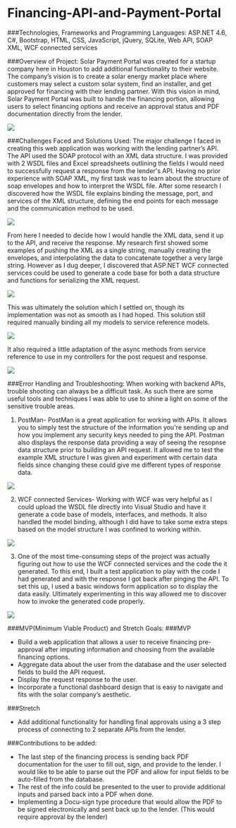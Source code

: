 # Financing-API-and-Payment-Portal
 
###Technologies, Frameworks and Programming Languages:
ASP.NET 4.6, C#, Bootstrap, HTML, CSS, JavaScript, jQuery, SQLite, Web API, SOAP XML, WCF connected services

###Overview of Project:
Solar Payment Portal was created for a startup company here in Houston to add additional functionality to their website. The company’s vision is to create a solar energy market place where customers may select a custom solar system, find an installer, and get approved for financing with their lending partner.  With this vision in mind, Solar Payment Portal was built to handle the financing portion, allowing users to select financing options and receive an approval status and PDF documentation directly from the lender. 

<img src="./Screenshots/SolarPP_Financing.png"/>

###Challenges Faced and Solutions Used:
The major challenge I faced in creating this web application was working with the lending partner’s API. The API used the SOAP protocol with an XML data structure. I was provided with 2 WSDL files and Excel spreadsheets outlining the fields I would need to successfully request a response from the lender's API. Having no prior experience with SOAP XML, my first task was to learn about the structure of soap envelopes and how to interpret the WSDL file. After some research I discovered how the WSDL file explains binding the message, port, and services of the XML structure, defining the end points for each message and the communication method to be used. 

<img src="./Screenshots/SolarPP_WSDL.png"/>

From here I needed to decide how I would handle the XML data, send it up to the API, and receive the response. My research first showed some examples of pushing the XML as a single string, manually creating the envelopes, and interpolating the data to concatenate together a very large string. However as I dug deeper, I discovered that ASP.NET WCF connected services could be used to generate a code base for both a data structure and functions for serializing the XML request. 

<img src="./Screenshots/SolarPP_WCFmodel.png"/>

This was ultimately the solution which I settled on, though its implementation was not as smooth as I had hoped. This solution still required manually binding all my models to service reference models.  

<img src="./Screenshots/SolarPP_model.png"/>

It also required a little adaptation of the async methods from service reference to use in my controllers for the post request and response. 

<img src="./Screenshots/SolarPP_WCFfunction.png"/>

###Error Handling and Troubleshooting:
When working with backend APIs, trouble shooting can always be a difficult task. As such there are some useful tools and techniques I was able to use to shine a light on some of the sensitive trouble areas. 

1. PostMan- PostMan is a great application for working with APIs. It allows you to simply test the structure of the information you're sending up and how you implement any security keys needed to ping the API. Postman also displays the response data providing a way of seeing the resopnse data structure prior to building an API request.  It allowed me to test the example XML structure I was given and experiment with certain data fields since changing these could give me different types of response data. 

<img src="./Screenshots/SolarPP_PostManResponse.png"/>

2. WCF connected Services- Working with WCF was very helpful as I could upload the WSDL file directly into Visual Studio and have it generate a code base of models, interfaces, and methods. It also handled the model binding, although I did have to take some extra steps based on the model structure I was confined to working within. 

<img src="./Screenshots/SolarPP_WCFcode.png"/>

3. One of the most time-consuming steps of the project was actually figuring out how to use the WCF connected services and the code the it generated. To this end, I built a test application to play with the code I had generated and with the response I got back after pinging the API. To set this up, I used a basic windows form application so to display the data easily. Ultimately experimenting in this way allowed me to discover how to invoke the generated code properly. 

<img src="./Screenshots/SolarPP_TestForm.png"/>

###MVP(Minimum Viable Product) and Stretch Goals:
###MVP
- Build a web application that allows a user to receive financing pre-approval after imputing information and choosing from the available financing options. 
- Aggregate data about the user from the database and the user selected fields to build the API request.
- Display the request response to the user. 
- Incorporate a functional dashboard design that is easy to navigate and fits with the solar company’s aesthetic.

###Stretch
- Add additional functionality for handling final approvals using a 3 step process of connecting to 2 separate APIs from the lender. 


###Contributions to be added:

- The last step of the financing process is sending back PDF documentation for the user to fill out, sign, and provide to the lender. I would like to be able to parse out the PDF and allow for input fields to be auto-filled from the database. 
- The rest of the info could be presented to the user to provide additional inputs and parsed back into a PDF when done. 
- Implementing a Docu-sign type procedure that would allow the PDF to be signed electronically and sent back up to the lender. (This would require approval by the lender)
